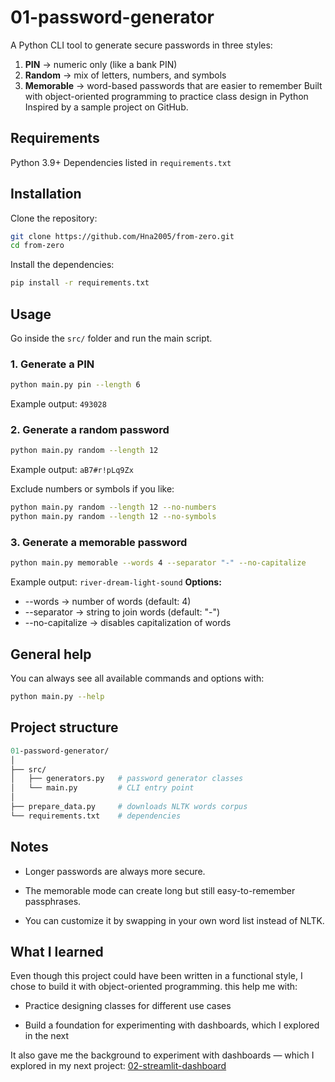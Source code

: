 # 01-password-generator
A Python CLI tool to generate secure passwords in three styles:
1. **PIN** → numeric only (like a bank PIN)  
2. **Random** → mix of letters, numbers, and symbols  
3. **Memorable** → word-based passwords that are easier to remember 
Built with object-oriented programming to practice class design in Python
Inspired by a sample project on GitHub. 

## Requirements
Python 3.9+
Dependencies listed in `requirements.txt`

## Installation
Clone the repository:
```bash
git clone https://github.com/Hna2005/from-zero.git
cd from-zero
```
Install the dependencies:
```bash
pip install -r requirements.txt
```
## Usage
Go inside the `src/` folder and run the main script.

### 1. Generate a PIN
```bash
python main.py pin --length 6
```
Example output: `493028`

### 2. Generate a random password
```bash
python main.py random --length 12
```
Example output: `aB7#r!pLq9Zx`

Exclude numbers or symbols if you like:

```bash
python main.py random --length 12 --no-numbers
python main.py random --length 12 --no-symbols
```
### 3. Generate a memorable password
``` bash
python main.py memorable --words 4 --separator "-" --no-capitalize
```
Example output: `river-dream-light-sound`
**Options:**
- --words → number of words (default: 4)
- --separator → string to join words (default: "-")
- --no-capitalize → disables capitalization of words
## General help
You can always see all available commands and options with:
```bash
python main.py --help
```

## Project structure
```graphql
01-password-generator/
│
├── src/
│   ├── generators.py   # password generator classes
│   └── main.py         # CLI entry point
│
├── prepare_data.py     # downloads NLTK words corpus
└── requirements.txt    # dependencies

```
## Notes
- Longer passwords are always more secure.

- The memorable mode can create long but still easy-to-remember passphrases.

- You can customize it by swapping in your own word list instead of NLTK.
## What I learned
Even though this project could have been written in a functional style, I chose to build it with object-oriented programming. this help me with:

- Practice designing classes for different use cases

- Build a foundation for experimenting with dashboards, which I explored in the next

It also gave me the background to experiment with dashboards — which I explored in my next project:
[02-streamlit-dashboard](https://github.com/Hna2005/from-zero/tree/main/02-streamlit-dashboard)
